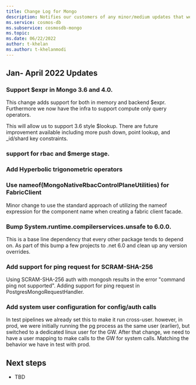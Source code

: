 ```yaml
---
title: Change Log for Mongo
description: Notifies our customers of any minor/medium updates that were pushed
ms.service: cosmos-db
ms.subservice: cosmosdb-mongo
ms.topic: 
ms.date: 06/22/2022
author: t-khelan
ms.author: t-khelanmodi
---
```


<!-- # Use MongoDB Compass to connect to Azure Cosmos DB's API for MongoDB
[!INCLUDE[appliesto-mongodb-api](../includes/appliesto-mongodb-api.md)]

This tutorial demonstrates how to use [MongoDB Compass](https://www.mongodb.com/products/compass) when storing and/or managing data in Cosmos DB. We use the Azure Cosmos DB's API for MongoDB for this walk-through. For those of you unfamiliar, Compass is a GUI for MongoDB. It is commonly used to visualize your data, run ad-hoc queries, along with managing your data.

Cosmos DB is Microsoft's globally distributed multi-model database service. You can quickly create and query document, key/value, and graph databases, all of which benefit from the global distribution and horizontal scale capabilities at the core of Cosmos DB. -->

<!--
## Pre-requisites

To connect to your Cosmos DB account using MongoDB Compass, you must:

* Download and install [Compass](https://www.mongodb.com/download-center/compass?jmp=hero)
* Have your Cosmos DB [connection string](connect-mongodb-account.md) information -->

## Jan- April 2022 Updates

### Support $expr in Mongo 3.6 and 4.0.

This change adds support for both in memory and backend $expr. Furthermore we now have the infra to support compute only query operators.

This will allow us to support 3.6 style $lookup. There are future improvement available including more push down, point lookup, and _id/shard key constraints.

### support for rbac and $merge stage.

### Add Hyperbolic trigonometric operators

### Use nameof(MongoNativeRbacControlPlaneUtilities) for FabricClient
Minor change to use the standard approach of utilizing the nameof expression for the component name when creating a fabric client facade.

### Bump System.runtime.compilerservices.unsafe to 6.0.0.
This is a base line dependency that every other package tends to depend on.
As part of this bump a few projects to .net 6.0 and clean up any version overrides.

### Add support for ping request for SCRAM-SHA-256
Using SCRAM-SHA-256 auth with mongosh results in the error "command ping not supported". Adding support for ping request in PostgresMongoRequestHandler.

### Add system user configuration for config/auth calls
In test pipelines we already set this to make it run cross-user. however, in prod, we were initially running the pg process as the same user (earlier), but switched to a dedicated linux user for the GW. After that change, we need to have a user mapping to make calls to the GW for system calls. Matching the behavior we have in test with prod.


<!--
To connect your Cosmos DB account to Compass, you can follow the below steps:

1. Retrieve the connection information for your Cosmos account configured with Azure Cosmos DB's API MongoDB using the instructions [here](connect-mongodb-account.md).

    :::image type="content" source="./media/connect-using-compass/mongodb-compass-connection.png" alt-text="Screenshot of the connection string blade":::

2. Click on the button that says **Copy to clipboard** next to your **Primary/Secondary connection string** in Cosmos DB. Clicking this button will copy your entire connection string to your clipboard.

    :::image type="content" source="./media/connect-using-compass/mongodb-connection-copy.png" alt-text="Screenshot of the copy to clipboard button":::

3. Open Compass on your desktop/machine and click on **Connect** and then **Connect to...**.

4. Compass will automatically detect a connection string in the clipboard, and will prompt to ask whether you wish to use that to connect. Click on **Yes** as shown in the screenshot below.

    :::image type="content" source="./media/connect-using-compass/mongodb-compass-detect.png" alt-text="Screenshot shows a dialog box explaining that your have a connection string on your clipboard.":::

5. Upon clicking **Yes** in the above step, your details from the connection string will be automatically populated. Remove the value automatically populated in the **Replica Set Name** field to ensure that is left blank.

    :::image type="content" source="./media/connect-using-compass/mongodb-compass-replica.png" alt-text="Screenshot shows the Replica Set Name text box.":::

6. Click on **Connect** at the bottom of the page. Your Cosmos DB account and databases should now be visible within MongoDB Compass.
--> 

## Next steps
- TBD
